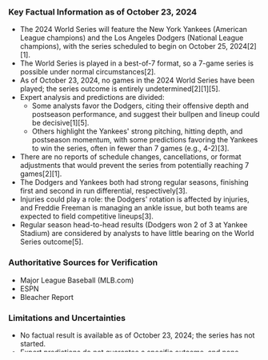### Key Factual Information as of October 23, 2024

- The 2024 World Series will feature the New York Yankees (American League champions) and the Los Angeles Dodgers (National League champions), with the series scheduled to begin on October 25, 2024[2][1].
- The World Series is played in a best-of-7 format, so a 7-game series is possible under normal circumstances[2].
- As of October 23, 2024, no games in the 2024 World Series have been played; the series outcome is entirely undetermined[2][1][5].
- Expert analysis and predictions are divided:
  - Some analysts favor the Dodgers, citing their offensive depth and postseason performance, and suggest their bullpen and lineup could be decisive[1][5].
  - Others highlight the Yankees' strong pitching, hitting depth, and postseason momentum, with some predictions favoring the Yankees to win the series, often in fewer than 7 games (e.g., 4-2)[3].
- There are no reports of schedule changes, cancellations, or format adjustments that would prevent the series from potentially reaching 7 games[2][1].
- The Dodgers and Yankees both had strong regular seasons, finishing first and second in run differential, respectively[3].
- Injuries could play a role: the Dodgers' rotation is affected by injuries, and Freddie Freeman is managing an ankle issue, but both teams are expected to field competitive lineups[3].
- Regular season head-to-head results (Dodgers won 2 of 3 at Yankee Stadium) are considered by analysts to have little bearing on the World Series outcome[5].

### Authoritative Sources for Verification

- Major League Baseball (MLB.com)
- ESPN
- Bleacher Report

### Limitations and Uncertainties

- No factual result is available as of October 23, 2024; the series has not started.
- Expert predictions do not guarantee a specific outcome, and none forecast the Yankees losing in exactly 7 games.
- Injuries, player performance, and unforeseen events could impact the series outcome.
- The only way to resolve the question is to await the official result after the series concludes.

### Summary Table

| Fact                                      | Status as of 2024-10-23         |
|-------------------------------------------|----------------------------------|
| World Series matchup                      | Yankees vs. Dodgers confirmed    |
| Series format                             | Best-of-7                       |
| Games played                              | 0                                |
| Expert consensus on 7-game Yankees loss   | No definitive prediction         |
| Schedule/format changes                   | None reported                    |
| Verification sources                      | MLB.com, ESPN, Bleacher Report   |

### Conclusion

As of October 23, 2024, there is no factual information indicating whether the New York Yankees will lose the 2024 World Series in exactly 7 games. The series has not begun, and while expert predictions are available, none specifically forecast a Yankees loss in 7 games. The outcome will only be known after the series is played and reported by authoritative sources.

#### References

- [1]. Expert predictions for Yankees-Dodgers World Series (https://www.mlb.com/news/2024-mlb-world-series-predictions-yankees-dodgers)
- [2]. World Series 2024: How the Dodgers, Yankees can win it all (https://www.espn.com/mlb/story/_/id/41853644/world-series-2024-los-angeles-dodgers-new-york-yankees-first-look-preview)
- [3]. World Series 2024 Predictions: Full Schedule and Bracket ... (https://bleacherreport.com/articles/10139646-world-series-2024-predictions-full-schedule-and-bracket-picks-for-fall-classic)
- [5]. Yankees-Dodgers position-by-position breakdown (https://www.mlb.com/news/yankees-dodgers-world-series-position-by-position-breakdown-2024)
